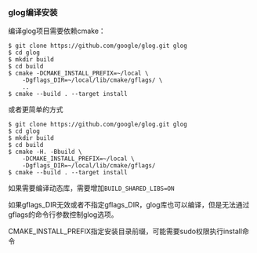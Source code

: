 ### glog编译安装

编译glog项目需要依赖cmake：


```
$ git clone https://github.com/google/glog.git glog
$ cd glog
$ mkdir build
$ cd build
$ cmake -DCMAKE_INSTALL_PREFIX=~/local \
    -Dgflags_DIR=~/local/lib/cmake/gflags/ \
    ..
$ cmake --build . --target install
```

或者更简单的方式

```
$ git clone https://github.com/google/glog.git glog
$ cd glog
$ mkdir build
$ cd build
$ cmake -H. -Bbuild \
    -DCMAKE_INSTALL_PREFIX=~/local \
    -Dgflags_DIR=~/local/lib/cmake/gflags/
$ cmake --build . --target install
```

如果需要编译动态库，需要增加`BUILD_SHARED_LIBS=ON`

如果gflags_DIR无效或者不指定gflags_DIR，glog库也可以编译，但是无法通过gflags的命令行参数控制glog选项。

CMAKE_INSTALL_PREFIX指定安装目录前缀，可能需要sudo权限执行install命令
